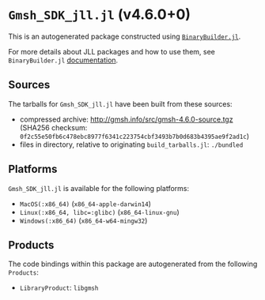 # `Gmsh_SDK_jll.jl` (v4.6.0+0)

This is an autogenerated package constructed using [`BinaryBuilder.jl`](https://github.com/JuliaPackaging/BinaryBuilder.jl).

For more details about JLL packages and how to use them, see `BinaryBuilder.jl` [documentation](https://juliapackaging.github.io/BinaryBuilder.jl/dev/jll/).

## Sources

The tarballs for `Gmsh_SDK_jll.jl` have been built from these sources:

* compressed archive: http://gmsh.info/src/gmsh-4.6.0-source.tgz (SHA256 checksum: `0f2c55e50fb6c478ebc8977f6341c223754cbf3493b7b0d683b4395ae9f2ad1c`)
* files in directory, relative to originating `build_tarballs.jl`: `./bundled`

## Platforms

`Gmsh_SDK_jll.jl` is available for the following platforms:

* `MacOS(:x86_64)` (`x86_64-apple-darwin14`)
* `Linux(:x86_64, libc=:glibc)` (`x86_64-linux-gnu`)
* `Windows(:x86_64)` (`x86_64-w64-mingw32`)

## Products

The code bindings within this package are autogenerated from the following `Products`:

* `LibraryProduct`: `libgmsh`
